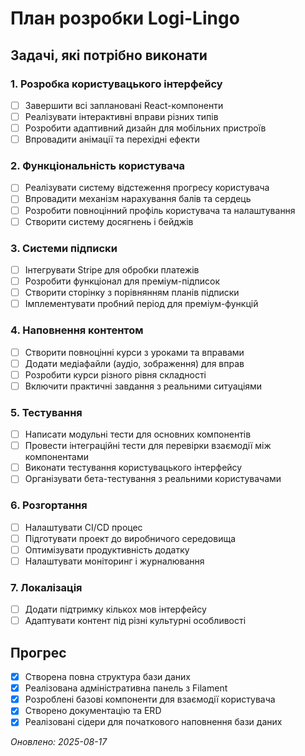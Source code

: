 # План розробки Logi-Lingo

## Задачі, які потрібно виконати

### 1. Розробка користувацького інтерфейсу

-   [ ] Завершити всі заплановані React-компоненти
-   [ ] Реалізувати інтерактивні вправи різних типів
-   [ ] Розробити адаптивний дизайн для мобільних пристроїв
-   [ ] Впровадити анімації та перехідні ефекти

### 2. Функціональність користувача

-   [ ] Реалізувати систему відстеження прогресу користувача
-   [ ] Впровадити механізм нарахування балів та сердець
-   [ ] Розробити повноцінний профіль користувача та налаштування
-   [ ] Створити систему досягнень і бейджів

### 3. Системи підписки

-   [ ] Інтегрувати Stripe для обробки платежів
-   [ ] Розробити функціонал для преміум-підписок
-   [ ] Створити сторінку з порівнянням планів підписки
-   [ ] Імплементувати пробний період для преміум-функцій

### 4. Наповнення контентом

-   [ ] Створити повноцінні курси з уроками та вправами
-   [ ] Додати медіафайли (аудіо, зображення) для вправ
-   [ ] Розробити курси різного рівня складності
-   [ ] Включити практичні завдання з реальними ситуаціями

### 5. Тестування

-   [ ] Написати модульні тести для основних компонентів
-   [ ] Провести інтеграційні тести для перевірки взаємодії між компонентами
-   [ ] Виконати тестування користувацького інтерфейсу
-   [ ] Організувати бета-тестування з реальними користувачами

### 6. Розгортання

-   [ ] Налаштувати CI/CD процес
-   [ ] Підготувати проект до виробничого середовища
-   [ ] Оптимізувати продуктивність додатку
-   [ ] Налаштувати моніторинг і журналювання

### 7. Локалізація

-   [ ] Додати підтримку кількох мов інтерфейсу
-   [ ] Адаптувати контент під різні культурні особливості

## Прогрес

-   [x] Створена повна структура бази даних
-   [x] Реалізована адміністративна панель з Filament
-   [x] Розроблені базові компоненти для взаємодії користувача
-   [x] Створено документацію та ERD
-   [x] Реалізовані сідери для початкового наповнення бази даних

_Оновлено: 2025-08-17_
